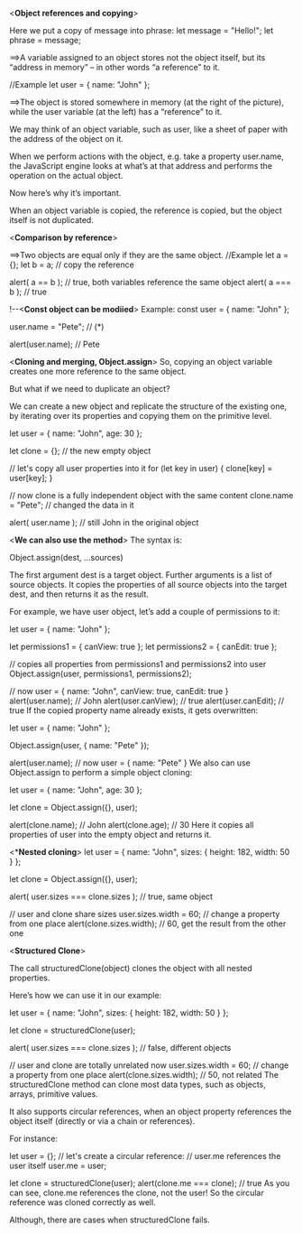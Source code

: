 <**Object references and copying**>

Here we put a copy of message into phrase:
let message = "Hello!";
let phrase = message;

==>A variable assigned to an object stores not the object itself, but its “address in memory” – in other words “a reference” to it.

//Example
let user = {
  name: "John"
};

==>The object is stored somewhere in memory (at the right of the picture), while the user variable (at the left) has a “reference” to it.

We may think of an object variable, such as user, like a sheet of paper with the address of the object on it.

When we perform actions with the object, e.g. take a property user.name, the JavaScript engine looks at what’s at that address and performs the operation on the actual object.

Now here’s why it’s important.

When an object variable is copied, the reference is copied, but the object itself is not duplicated.

<**Comparison by reference**>

==>Two objects are equal only if they are the same object.
//Example
let a = {};
let b = a; // copy the reference

alert( a == b ); // true, both variables reference the same object
alert( a === b ); // true

!--<**Const object can be modiied**>
Example:
const user = {
  name: "John"
};

user.name = "Pete"; // (*)

alert(user.name); // Pete


<**Cloning and merging, Object.assign**>
So, copying an object variable creates one more reference to the same object.

But what if we need to duplicate an object?

We can create a new object and replicate the structure of the existing one, by iterating over its properties and copying them on the primitive level.

let user = {
  name: "John",
  age: 30
};

let clone = {}; // the new empty object

// let's copy all user properties into it
for (let key in user) {
  clone[key] = user[key];
}

// now clone is a fully independent object with the same content
clone.name = "Pete"; // changed the data in it

alert( user.name ); // still John in the original object

<**We can also use the method**>
The syntax is:

Object.assign(dest, ...sources)

The first argument dest is a target object.
Further arguments is a list of source objects.
It copies the properties of all source objects into the target dest, and then returns it as the result.

For example, we have user object, let’s add a couple of permissions to it:

let user = { name: "John" };

let permissions1 = { canView: true };
let permissions2 = { canEdit: true };

// copies all properties from permissions1 and permissions2 into user
Object.assign(user, permissions1, permissions2);

// now user = { name: "John", canView: true, canEdit: true }
alert(user.name); // John
alert(user.canView); // true
alert(user.canEdit); // true
If the copied property name already exists, it gets overwritten:

let user = { name: "John" };

Object.assign(user, { name: "Pete" });

alert(user.name); // now user = { name: "Pete" }
We also can use Object.assign to perform a simple object cloning:

let user = {
  name: "John",
  age: 30
};

let clone = Object.assign({}, user);

alert(clone.name); // John
alert(clone.age); // 30
Here it copies all properties of user into the empty object and returns it.

<***Nested cloning**>
let user = {
  name: "John",
  sizes: {
    height: 182,
    width: 50
  }
};

let clone = Object.assign({}, user);

alert( user.sizes === clone.sizes ); // true, same object

// user and clone share sizes
user.sizes.width = 60;    // change a property from one place
alert(clone.sizes.width); // 60, get the result from the other one

<**Structured Clone**>

The call structuredClone(object) clones the object with all nested properties.

Here’s how we can use it in our example:

let user = {
  name: "John",
  sizes: {
    height: 182,
    width: 50
  }
};

let clone = structuredClone(user);

alert( user.sizes === clone.sizes ); // false, different objects

// user and clone are totally unrelated now
user.sizes.width = 60;    // change a property from one place
alert(clone.sizes.width); // 50, not related
The structuredClone method can clone most data types, such as objects, arrays, primitive values.

It also supports circular references, when an object property references the object itself (directly or via a chain or references).

For instance:

let user = {};
// let's create a circular reference:
// user.me references the user itself
user.me = user;

let clone = structuredClone(user);
alert(clone.me === clone); // true
As you can see, clone.me references the clone, not the user! So the circular reference was cloned correctly as well.

Although, there are cases when structuredClone fails.

